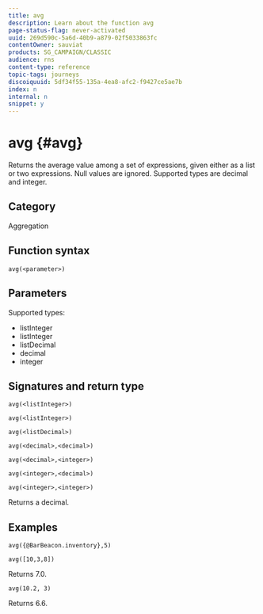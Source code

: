 ```yaml
---
title: avg
description: Learn about the function avg
page-status-flag: never-activated
uuid: 269d590c-5a6d-40b9-a879-02f5033863fc
contentOwner: sauviat
products: SG_CAMPAIGN/CLASSIC
audience: rns
content-type: reference
topic-tags: journeys
discoiquuid: 5df34f55-135a-4ea8-afc2-f9427ce5ae7b
index: n
internal: n
snippet: y
---
```


# avg {#avg}

Returns the average value among a set of expressions, given either as a list or two expressions. Null values are ignored.
Supported types are decimal and integer.

## Category

Aggregation

## Function syntax

`avg(<parameter>)`

## Parameters

Supported types:

* listInteger
* listInteger
* listDecimal
* decimal
* integer

## Signatures and return type

`avg(<listInteger>)`

`avg(<listInteger>)`

`avg(<listDecimal>)`

`avg(<decimal>,<decimal>)`

`avg(<decimal>,<integer>)`

`avg(<integer>,<decimal>)`

`avg(<integer>,<integer>)`

Returns a decimal.

## Examples

`avg({@BarBeacon.inventory},5)`

`avg([10,3,8])`

Returns 7.0.

`avg(10.2, 3)`

Returns 6.6.
